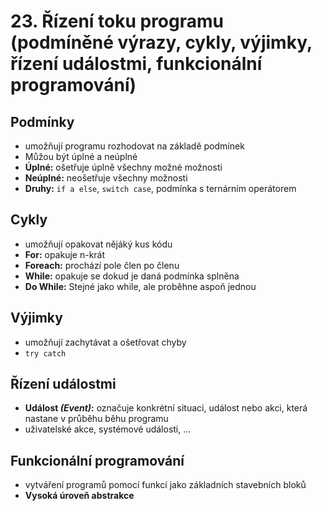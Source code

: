 # 23. Řízení toku programu (podmíněné výrazy, cykly, výjimky, řízení událostmi, funkcionální programování)

## Podmínky
- umožňují programu rozhodovat na základě podmínek
- Můžou být úplné a neúplné
- **Úplné:** ošetřuje úplně všechny možné možnosti
- **Neúplné:** neošetřuje všechny možnosti
- **Druhy:** `if a else`, `switch case`, podmínka s ternárním operátorem

## Cykly
- umožňují opakovat nějáký kus kódu
- **For:** opakuje n-krát
- **Foreach:** prochází pole člen po členu
- **While:** opakuje se dokud je daná podmínka splněna
- **Do While:** Stejné jako while, ale proběhne aspoň jednou

## Výjimky
- umožňují zachytávat a ošetřovat chyby
- `try catch`

## Řízení událostmi
- **Událost _(Event)_:** označuje konkrétní situaci, událost nebo akci, která nastane v průběhu běhu programu
- uživatelské akce, systémové události, ...

## Funkcionální programování
- vytváření programů pomocí funkcí jako základních stavebních bloků
- **Vysoká úroveň abstrakce**
